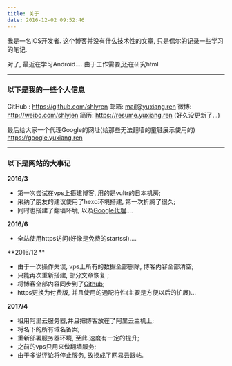```yaml
---
title: 关于
date: 2016-12-02 09:52:46
---
```


我是一名iOS开发者.
这个博客并没有什么技术性的文章, 只是偶尔的记录一些学习的笔记.

对了, 最近在学习Android....
由于工作需要,还在研究html

---

### 以下是我的一些个人信息

GitHub : https://github.com/shlyren
邮箱: <a href="mailto:mail@yuxiang.ren">mail@yuxiang.ren</a>
微博: http://weibo.com/shlyjen
简历: https://resume.yuxiang.ren (好久没更新了...)

最后给大家一个代理Google的网址(给那些无法翻墙的童鞋展示使用的)
https://google.yuxiang.ren

---

### 以下是网站的大事记
**2016/3**
* 第一次尝试在vps上搭建博客, 用的是vultr的日本机房;
* 采纳了朋友的建议使用了hexo环境搭建, 第一次折腾了很久;
* 同时也搭建了翻墙环境, 以及<a href="https://google.yuxiang.ren">Google代理</a>....

**2016/6**
* 全站使用https访问(好像是免费的startssl)....

**2016/12 **
* 由于一次操作失误, vps上所有的数据全部删除, 博客内容全部清空;
* 只能再次重新搭建, 部分文章恢复 ;
* 将博客全部内容同步到了<a href="https://github.com/shlyren/web/tree/master/yuxiang.ren">Github</a>;
* https更换为付费版, 并且使用的通配符性(主要是方便以后的扩展)...

**2017/4**
* 租用阿里云服务器,并且把博客放在了阿里云主机上;
* 将名下的所有域名备案;
* 重新部署服务器环境, 至此,速度有一定的提升;
* 之前的vps只用来做翻墙服务;
* 由于多说评论将停止服务, 故换成了网易云跟帖.